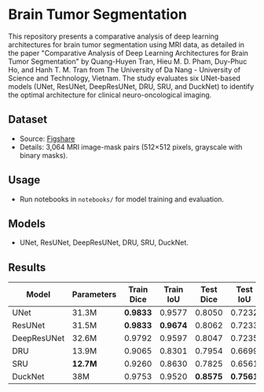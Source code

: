 # Brain Tumor Segmentation

This repository presents a comparative analysis of deep learning architectures for brain tumor segmentation using MRI data, as detailed in the paper "Comparative Analysis of Deep Learning Architectures for Brain Tumor Segmentation" by Quang-Huyen Tran, Hieu M. D. Pham, Duy-Phuc Ho, and Hanh T. M. Tran from The University of Da Nang - University of Science and Technology, Vietnam. The study evaluates six UNet-based models (UNet, ResUNet, DeepResUNet, DRU, SRU, and DuckNet) to identify the optimal architecture for clinical neuro-oncological imaging.

## Dataset
- Source: [Figshare](https://figshare.com/articles/dataset/brain_tumor_dataset/1512427)
- Details: 3,064 MRI image-mask pairs (512×512 pixels, grayscale with binary masks).

## Usage
- Run notebooks in `notebooks/` for model training and evaluation.

## Models
- UNet, ResUNet, DeepResUNet, DRU, SRU, DuckNet.

## Results
| Model         | Parameters | Train Dice | Train IoU  | Test Dice  | Test IoU   |
|---------------|------------|------------|------------|------------|------------|
| UNet          | 31.3M      | **0.9833** | 0.9577     | 0.8050     | 0.7232     |
| ResUNet       | 31.5M      | **0.9833** | **0.9674** | 0.8062     | 0.7233     |
| DeepResUNet   | 32.6M      | 0.9792     | 0.9597     | 0.8047     | 0.7235     |
| DRU           | 13.9M      | 0.9065     | 0.8301     | 0.7954     | 0.6699     |
| SRU           | **12.7M**  | 0.9260     | 0.8630     | 0.7825     | 0.6561     |
| DuckNet       | 38M        | 0.9753     | 0.9520     | **0.8575** | **0.7561** |
